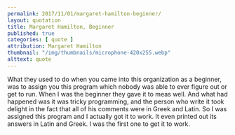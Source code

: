 ```yaml
---
permalink: 2017/11/01/margaret-hamilton-beginner/
layout: quotation
title: Margaret Hamilton, Beginner
published: true
categories: [ quote ]
attribution: Margaret Hamilton
thumbnail: "/img/thumbnails/microphone-420x255.webp"
alttext: quote
---
```


What they used to do when you came into this organization as a beginner,
was to assign you this program which nobody was able to ever figure out
or get to run. When I was the beginner they gave it to meas well. And what
had happened was it was tricky programming, and the person who write it took
delight in the fact that all of his comments were in Greek and Latin. So
I was assigned this program and I actually got it to work. It even printed out
its answers in Latin and Greek. I was the first one to get it to work.
